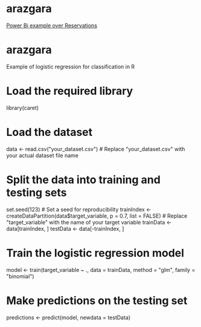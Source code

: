 # arazgara
[Power Bi example over Reservations](https://github.com/arazgarayev/arazgara/blob/5f98be864f4e754b6e0bae85a13a84ae1cddd879/README.md#L1-L19)
# arazgara
Example of logistic regression for classification in R
# Load the required library
library(caret)

# Load the dataset
data <- read.csv("your_dataset.csv")  # Replace "your_dataset.csv" with your actual dataset file name

# Split the data into training and testing sets
set.seed(123)  # Set a seed for reproducibility
trainIndex <- createDataPartition(data$target_variable, p = 0.7, list = FALSE)  # Replace "target_variable" with the name of your target variable
trainData <- data[trainIndex, ]
testData <- data[-trainIndex, ]

# Train the logistic regression model
model <- train(target_variable ~ ., data = trainData, method = "glm", family = "binomial")

# Make predictions on the testing set
predictions <- predict(model, newdata = testData)
